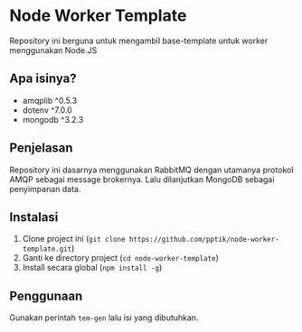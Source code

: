# Node Worker Template

Repository ini berguna untuk mengambil base-template untuk worker menggunakan Node.JS

## Apa isinya?

- amqplib ^0.5.3
- dotenv ^7.0.0
- mongodb ^3.2.3

## Penjelasan

Repository ini dasarnya menggunakan RabbitMQ dengan utamanya protokol AMQP sebagai message brokernya. Lalu dilanjutkan MongoDB sebagai penyimpanan data.

## Instalasi

1. Clone project ini (`git clone https://github.com/pptik/node-worker-template.git`)
2. Ganti ke directory project (`cd node-worker-template`)
3. Install secara global (`npm install -g`)

## Penggunaan

Gunakan perintah `tem-gen` lalu isi yang dibutuhkan.